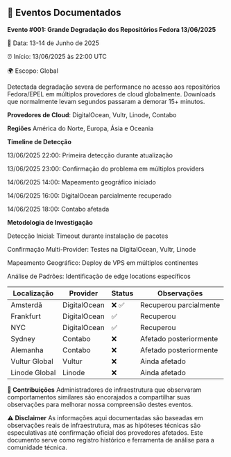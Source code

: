 ## 🚨 Eventos Documentados

**Evento #001: Grande Degradação dos Repositórios Fedora 13/06/2025**

📅 Data: 13-14 de Junho de 2025

⏰ Início: 13/06/2025 às 22:00 UTC

🌍 Escopo: Global

Detectada degradação severa de performance no acesso aos repositórios Fedora/EPEL em múltiplos provedores de cloud globalmente. Downloads que normalmente levam segundos passaram a demorar 15+ minutos.


**Provedores de Cloud**: DigitalOcean, Vultr, Linode, Contabo


**Regiões** América do Norte, Europa, Ásia e Oceania


**Timeline de Detecção**

13/06/2025 22:00: Primeira detecção durante atualização

13/06/2025 23:00: Confirmação do problema em múltiplos providers

14/06/2025 14:00: Mapeamento geográfico iniciado

14/06/2025 16:00: DigitalOcean parcialmente recuperado

14/06/2025 18:00: Contabo afetada 


**Metodologia de Investigação**

Detecção Inicial: Timeout durante instalação de pacotes

Confirmação Multi-Provider: Testes na DigitalOcean, Vultr, Linode

Mapeamento Geográfico: Deploy de VPS em múltiplos continentes

Análise de Padrões: Identificação de edge locations específicos


| Localização    | Provider       | Status       | Observações            |
|----------------|----------------|--------------|-------------------------|
| Amsterdã       | DigitalOcean   | ❌ ✅         | Recuperou parcialmente  |
| Frankfurt      | DigitalOcean   | ✅            | Recuperou       |
| NYC            | DigitalOcean   | ✅            | Recuperou       |
| Sydney         | Contabo        | ❌            | Afetado posteriormente  |
| Alemanha       | Contabo        | ❌            | Afetado posteriormente  |
| Vultur Global  | Vultur         | ❌            | Ainda afetado           |
| Linode Global  | Linode         | ❌            | Ainda afetado           |


**🤝 Contribuições**
Administradores de infraestrutura que observaram comportamentos similares são encorajados a compartilhar suas observações para melhorar nossa compreensão destes eventos.

**⚠️ Disclaimer**
As informações aqui documentadas são baseadas em observações reais de infraestrutura, mas as hipóteses técnicas são especulativas até confirmação oficial dos provedores afetados. Este documento serve como registro histórico e ferramenta de análise para a comunidade técnica.

